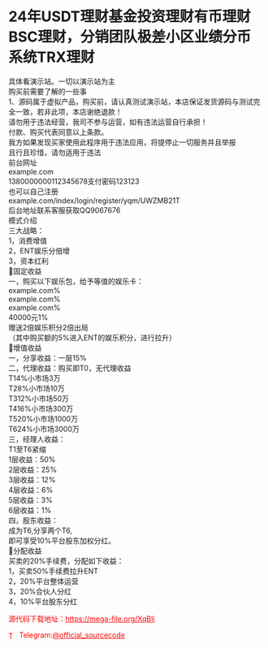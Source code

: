 # 24年USDT理财基金投资理财有币理财BSC理财，分销团队极差小区业绩分币系统TRX理财

具体看演示站。一切以演示站为主<br>购买前需要了解的一些事<br>1、源码属于虚拟产品，购买前，请认真测试演示站，本店保证发货源码与测试完全一致，若非此项，本店谢绝退款！<br>请勿用于违法经营，我司不参与运营，如有违法运营自行承担！<br>付款、购买代表同意以上条款。<br>我方如果发现买家使用此程序用于违法应用，将提停止一切服务并且举报<br>且行且珍惜，请勿适用于违法<br>前台网址<br>example.com<br>1380000000112345678支付密码123123<br>也可以自己注册<br>example.com/index/login/register/yqm/UWZMB21T<br>后台地址联系客服获取QQ9067676<br>模式介绍<br>三大战略：<br>1，消费增值<br>2，ENT娱乐分倍增<br>3，资本红利<br>💎固定收益<br>一，购买以下娱乐包，给予等值的娱乐卡：<br>example.com%<br>example.com%<br>example.com%<br>40000元1%<br>赠送2倍娱乐积分2倍出局<br>（其中购买额的5%进入ENT的娱乐积分，进行拉升）<br>💎增值收益<br>一，分享收益：一层15%<br>二，代理收益：购买即T0，无代理收益<br>T14%小市场3万<br>T28%小市场10万<br>T312%小市场50万<br>T416%小市场300万<br>T520%小市场1000万<br>T624%小市场3000万<br>三，经理人收益：<br>T1至T6紧缩<br>1层收益：50%<br>2层收益：25%<br>3层收益：12%<br>4层收益：6%<br>5层收益：3%<br>6层收益：1%<br>四，股东收益：<br>成为T6,分享两个T6,<br>即可享受10%平台股东加权分红。<br>💎分配收益<br>买卖的20%手续费，分配如下收益：<br>1，买卖50%手续费拉升ENT<br>2，20%平台整体运营<br>3，20%合伙人分红<br>4，10%平台股东分红<br>


<p style="color: red;">源代码下载地址：<a href="https://mega-file.org/XqBIi" style="color: red;">https://mega-file.org/XqBIi</a></p><p style="color: red;"><img src="https://cdn-icons-png.flaticon.com/512/2111/2111646.png" alt="Telegram Icon" style="width: 16px; vertical-align: middle; margin-right: 5px;">Telegram:<a href="https://t.me/official_sourcecode" style="color: red;">@official_sourcecode</a></p>